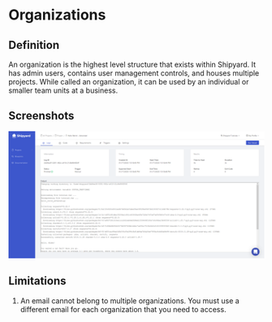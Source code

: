 # Organizations

## Definition

An organization is the highest level structure that exists within Shipyard. It has admin users, contains user management controls, and houses multiple projects. While called an organization, it can be used by an individual or smaller team units at a business.

## Screenshots

![](../../.gitbook/assets/image%20%2831%29.png)

## **Limitations**

1. An email cannot belong to multiple organizations. You must use a different email for each organization that you need to access.

